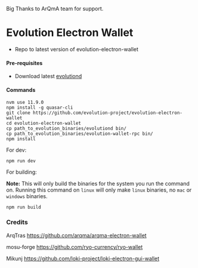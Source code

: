 Big Thanks to ArQmA team for support.

# Evolution Electron Wallet


  * Repo to latest version of evolution-electron-wallet
  
  
  

  #### Pre-requisites
- Download latest [evolutiond](https://github.com/evolution-project/evolution/releases/latest)

#### Commands
```
nvm use 11.9.0
npm install -g quasar-cli
git clone https://github.com/evolution-project/evolution-electron-wallet
cd evolution-electron-wallet
cp path_to_evolution_binaries/evolutiond bin/
cp path_to_evolution_binaries/evolution-wallet-rpc bin/
npm install
```

For dev:
```
npm run dev
```

For building:

**Note:** This will only build the binaries for the system you run the command on. Running this command on `linux` will only make `linux` binaries, no `mac` or `windows` binaries.
```
npm run build
```

### Credits

ArqTras https://github.com/arqma/arqma-electron-wallet

mosu-forge https://github.com/ryo-currency/ryo-wallet

Mikunj https://github.com/loki-project/loki-electron-gui-wallet
